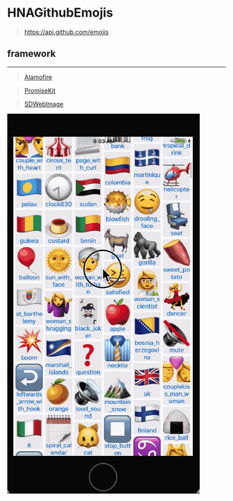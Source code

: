 # HNAGithubEmojis


 > https://api.github.com/emojis
 
 ## framework
 ----------------
 
 >  [Alamofire](https://github.com/Alamofire/Foundation)
 
 >  [PromiseKit](https://github.com/mxcl/PromiseKit)
 
 >  [SDWebImage](https://github.com/rs/SDWebImage)

![image](https://github.com/Otherplayer/HNAGithubEmojis/raw/master/2017-09-05.gif)
